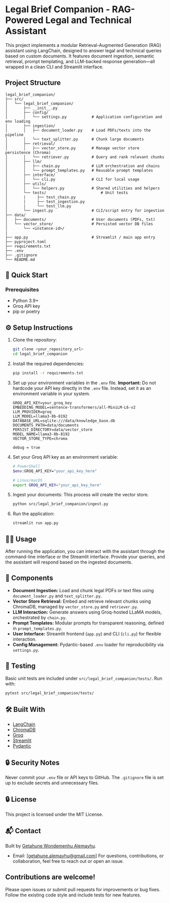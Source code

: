 # Legal Brief Companion - RAG-Powered Legal and Technical Assistant

This project implements a modular Retrieval-Augmented Generation (RAG) assistant using LangChain, designed to answer legal and technical queries based on custom documents. It features document ingestion, semantic retrieval, prompt templating, and LLM-backed response generation—all wrapped in a clean CLI and Streamlit interface.

## Project Structure

```text
legal_brief_companion/
├── src/
│   └── legal_brief_companion/
│       ├── __init__.py
│       ├── config/
│       │   └── settings.py           # Application configuration and env loading
│       ├── ingestion/
│       │   ├── document_loader.py    # Load PDFs/texts into the pipeline
│       │   └── text_splitter.py      # Chunk large documents
│       ├── retrieval/
│       │   ├── vector_store.py       # Manage vector store persistence (Chroma)
│       │   └── retriever.py          # Query and rank relevant chunks
│       ├── llm/
│       │   ├── chain.py              # LLM orchestration and chains
│       │   └── prompt_templates.py   # Reusable prompt templates
│       ├── interface/
│       │   └── cli.py                # CLI for local usage
│       ├── utils/
│       │   └── helpers.py            # Shared utilities and helpers
│       └── tests/                        # Unit tests
│       |     ├── test_chain.py
│       |     ├── test_ingestion.py
│       |     └── test_llm.py
│       └── ingest.py                 # CLI/script entry for ingestion
├── data/
│   ├── documents/                    # User documents (PDFs, txt)
│   └── vector_store/                 # Persisted vector DB files
│       └── <instance-id>/
|
├── app.py                            # Streamlit / main app entry
├── pyproject.toml
├── requirements.txt
├── .env
├── .gitignore
└── README.md
```

## 🚀 Quick Start

### Prerequisites

- Python 3.9+
- Groq API key
- pip or poetry

## ⚙️ Setup Instructions

1.  Clone the repository:

    ```bash
    git clone <your_repository_url>
    cd legal_brief_companion
    ```

2.  Install the required dependencies:

    ```bash
    pip install -r requirements.txt
    ```

3.  Set up your environment variables in the `.env` file. **Important:** Do not hardcode your API key directly in the `.env` file. Instead, set it as an environment variable in your system.

    ```
    GROQ_API_KEY=your_groq_key
    EMBEDDING_MODEL=sentence-transformers/all-MiniLM-L6-v2
    LLM_PROVIDER=groq
    LLM_MODEL=llama3-8b-8192
    DATABASE_URL=sqlite:///data/knowledge_base.db
    DOCUMENTS_PATH=data/documents
    PERSIST_DIRECTORY=data/vector_store
    MODEL_NAME=llama3-8b-8192
    VECTOR_STORE_TYPE=chroma

    debug = true
    ```

4.  Set your Groq API key as an environment variable:

    ```bash
    # PowerShell
    $env:GROQ_API_KEY="your_api_key_here"

    # Linux/macOS
    export GROQ_API_KEY="your_api_key_here"
    ```

5.  Ingest your documents: This process will create the vector store.

    ```bash
    python src/legal_brief_companion/ingest.py
    ```

6.  Run the application:

    ```bash
    streamlit run app.py
    ```

## 🧑‍⚖️ Usage

After running the application, you can interact with the assistant through the command-line interface or the Streamlit interface. Provide your queries, and the assistant will respond based on the ingested documents.

## 🧩 Components

- **Document Ingestion:** Load and chunk legal PDFs or text files using `document_loader.py` and `text_splitter.py`.
- **Vector Store Retrieval:** Embed and retrieve relevant chunks using ChromaDB, managed by `vector_store.py` and `retriever.py`.
- **LLM Interaction:** Generate answers using Groq-hosted LLaMA models, orchestrated by `chain.py`.
- **Prompt Templates:** Modular prompts for transparent reasoning, defined in `prompt_templates.py`.
- **User Interface:** Streamlit frontend (`app.py`) and CLI (`cli.py`) for flexible interaction.
- **Config Management:** Pydantic-based `.env` loader for reproducibility via `settings.py`.

## 🧪 Testing

Basic unit tests are included under `src/legal_brief_companion/tests/`. Run with:

```bash
pytest src/legal_brief_companion/tests/
```

## 🛠️ Built With

- [LangChain](https://www.langchain.com/)
- [ChromaDB](https://www.chroma.com/)
- [Groq](https://www.groq.com/)
- [Streamlit](https://streamlit.io/)
- [Pydantic](https://pydantic-docs.helpmanual.io/)

## 🔒 Security Notes

Never commit your `.env` file or API keys to GitHub. The `.gitignore` file is set up to exclude secrets and unnecessary files.

## 🔒 License

This project is licensed under the MIT License.

## 📬 Contact

Built by [Getahune Wondemenhu Alemayhu](https://www.github.com/getishe).

- Email: [getahune.alemayhu@gmail.com]
  For questions, contributions, or collaboration, feel free to reach out or open an issue.

## Contributions are welcome!

Please open issues or submit pull requests for improvements or bug fixes. Follow the existing code style and include tests for new features.
